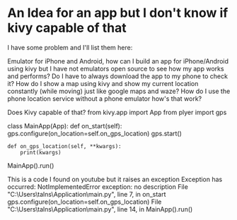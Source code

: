 
# An Idea for an app but I don't know if kivy capable of that

I have some problem and I'll list them here:

Emulator for iPhone and Android, how can I build an app for iPhone/Android using kivy but I have not emulators open source to see how my app works and performs? Do I have to always download the app to my phone to check it?
How do I show a map using kivy and show my current location constantly (while moving) just like google maps and waze? How do I use the phone location service without a phone emulator how's that work?

Does Kivy capable of that?
from kivy.app import App
from plyer import gps


class MainApp(App):
    def on_start(self):
        gps.configure(on_location=self.on_gps_location)
        gps.start()

    def on_gps_location(self, **kwargs):
        print(kwargs)


MainApp().run()


This is a code I found on youtube but it raises an exception
Exception has occurred: NotImplementedError
exception: no description
  File "C:\Users\talns\Application\main.py", line 7, in on_start
    gps.configure(on_location=self.on_gps_location)
  File "C:\Users\talns\Application\main.py", line 14, in <module>
    MainApp().run()


        